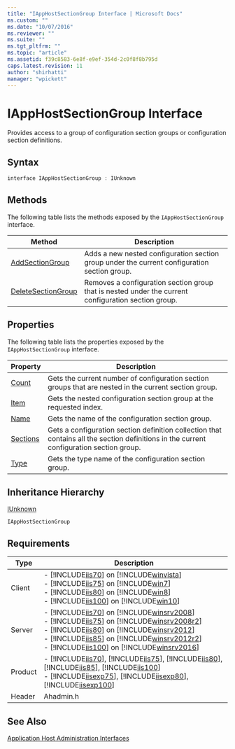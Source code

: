 ```yaml
---
title: "IAppHostSectionGroup Interface | Microsoft Docs"
ms.custom: ""
ms.date: "10/07/2016"
ms.reviewer: ""
ms.suite: ""
ms.tgt_pltfrm: ""
ms.topic: "article"
ms.assetid: f39c8583-6e8f-e9ef-354d-2c0f8f8b795d
caps.latest.revision: 11
author: "shirhatti"
manager: "wpickett"
---
```

# IAppHostSectionGroup Interface
Provides access to a group of configuration section groups or configuration section definitions.  
  
## Syntax  
  
```cpp  
interface IAppHostSectionGroup : IUnknown  
```  
  
## Methods  
 The following table lists the methods exposed by the `IAppHostSectionGroup` interface.  
  
|Method|Description|  
|------------|-----------------|  
|[AddSectionGroup](../../../webdevelopment-reference\native-code-api\webdev-native-api-reference/iapphostsectiongroup-addsectiongroup-method.md)|Adds a new nested configuration section group under the current configuration section group.|  
|[DeleteSectionGroup](../../../webdevelopment-reference\native-code-api\webdev-native-api-reference/iapphostsectiongroup-deletesectiongroup-method.md)|Removes a configuration section group that is nested under the current configuration section group.|  
  
## Properties  
 The following table lists the properties exposed by the `IAppHostSectionGroup` interface.  
  
|Property|Description|  
|--------------|-----------------|  
|[Count](../../../webdevelopment-reference\native-code-api\webdev-native-api-reference/iapphostsectiongroup-count-property.md)|Gets the current number of configuration section groups that are nested in the current section group.|  
|[Item](../../../webdevelopment-reference\native-code-api\webdev-native-api-reference/iapphostsectiongroup-item-property.md)|Gets the nested configuration section group at the requested index.|  
|[Name](../../../webdevelopment-reference\native-code-api\webdev-native-api-reference/iapphostsectiongroup-name-property.md)|Gets the name of the configuration section group.|  
|[Sections](../../../webdevelopment-reference\native-code-api\webdev-native-api-reference/iapphostsectiongroup-sections-property.md)|Gets a configuration section definition collection that contains all the section definitions in the current configuration section group.|  
|[Type](../../../webdevelopment-reference\native-code-api\webdev-native-api-reference/iapphostsectiongroup-type-property.md)|Gets the type name of the configuration section group.|  
  
## Inheritance Hierarchy  
 [IUnknown](http://go.microsoft.com/fwlink/?LinkId=55951)  
  
 `IAppHostSectionGroup`  
  
## Requirements  
  
|Type|Description|  
|----------|-----------------|  
|Client|-   [!INCLUDE[iis70](../../../wmi-provider/includes/iis70-md.md)] on [!INCLUDE[winvista](../../../wmi-provider/includes/winvista-md.md)]<br />-   [!INCLUDE[iis75](../../../wmi-provider/includes/iis75-md.md)] on [!INCLUDE[win7](../../../wmi-provider/includes/win7-md.md)]<br />-   [!INCLUDE[iis80](../../../wmi-provider/includes/iis80-md.md)] on [!INCLUDE[win8](../../../wmi-provider/includes/win8-md.md)]<br />-   [!INCLUDE[iis100](../../../wmi-provider/includes/iis100-md.md)] on [!INCLUDE[win10](../../../wmi-provider/includes/win10-md.md)]|  
|Server|-   [!INCLUDE[iis70](../../../wmi-provider/includes/iis70-md.md)] on [!INCLUDE[winsrv2008](../../../wmi-provider/includes/winsrv2008-md.md)]<br />-   [!INCLUDE[iis75](../../../wmi-provider/includes/iis75-md.md)] on [!INCLUDE[winsrv2008r2](../../../wmi-provider/includes/winsrv2008r2-md.md)]<br />-   [!INCLUDE[iis80](../../../wmi-provider/includes/iis80-md.md)] on [!INCLUDE[winsrv2012](../../../wmi-provider/includes/winsrv2012-md.md)]<br />-   [!INCLUDE[iis85](../../../wmi-provider/includes/iis85-md.md)] on [!INCLUDE[winsrv2012r2](../../../wmi-provider/includes/winsrv2012r2-md.md)]<br />-   [!INCLUDE[iis100](../../../wmi-provider/includes/iis100-md.md)] on [!INCLUDE[winsrv2016](../../../wmi-provider/includes/winsrv2016-md.md)]|  
|Product|-   [!INCLUDE[iis70](../../../wmi-provider/includes/iis70-md.md)], [!INCLUDE[iis75](../../../wmi-provider/includes/iis75-md.md)], [!INCLUDE[iis80](../../../wmi-provider/includes/iis80-md.md)], [!INCLUDE[iis85](../../../wmi-provider/includes/iis85-md.md)], [!INCLUDE[iis100](../../../wmi-provider/includes/iis100-md.md)]<br />-   [!INCLUDE[iisexp75](../../../webdevelopment-reference\native-code-api\webdev-native-api-reference/includes/iisexp75-md.md)], [!INCLUDE[iisexp80](../../../webdevelopment-reference\native-code-api\webdev-native-api-reference/includes/iisexp80-md.md)], [!INCLUDE[iisexp100](../../../webdevelopment-reference\native-code-api\webdev-native-api-reference/includes/iisexp100-md.md)]|  
|Header|Ahadmin.h|  
  
## See Also  
 [Application Host Administration Interfaces](../../../webdevelopment-reference\native-code-api\webdev-native-api-reference/application-host-administration-interfaces.md)